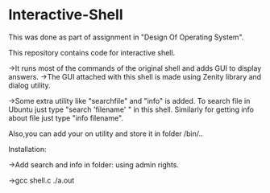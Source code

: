 # Interactive-Shell
This was done as part of assignment in "Design Of Operating System".

This repository contains code for interactive shell.

->It runs most of the commands of the original shell and adds GUI to display answers.
->The GUI attached with this shell is made using Zenity library and dialog utility.

->Some extra utility like "searchfile"  and "info" is added.
To search file in Ubuntu just type "search 'filename' " in this shell.
Similarly for getting info about file just type "info filename".

Also,you can add your on utility and store it in folder /bin/..


Installation:

->Add search and info in folder:
using admin rights.

->gcc shell.c
./a.out






